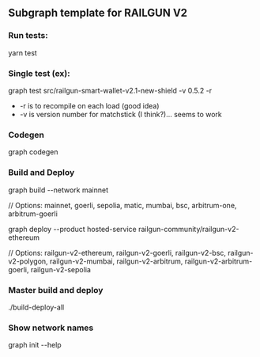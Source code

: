 ## Subgraph template for RAILGUN V2

### Run tests:

yarn test

### Single test (ex):

graph test src/railgun-smart-wallet-v2.1-new-shield -v 0.5.2 -r

- -r is to recompile on each load (good idea)
- -v is version number for matchstick (I think?)... seems to work

### Codegen

graph codegen

### Build and Deploy

graph build --network mainnet

// Options: mainnet, goerli, sepolia, matic, mumbai, bsc, arbitrum-one, arbitrum-goerli

graph deploy --product hosted-service railgun-community/railgun-v2-ethereum

// Options: railgun-v2-ethereum, railgun-v2-goerli, railgun-v2-bsc, railgun-v2-polygon, railgun-v2-mumbai, railgun-v2-arbitrum, railgun-v2-arbitrum-goerli, railgun-v2-sepolia

### Master build and deploy

./build-deploy-all

### Show network names

graph init --help
